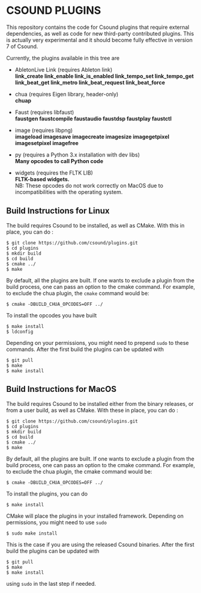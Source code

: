CSOUND PLUGINS
===

This repository contains the code for Csound plugins that require
external dependencies, as well as code for new third-party contributed
plugins. This is actually very experimental and it should become fully
effective in version 7 of Csound.

Currently, the plugins available in this tree are

- AbletonLive Link (requires Ableton link)  
 **link_create link_enable link_is_enabled link_tempo_set link_tempo_get link_beat_get link_metro link_beat_request link_beat_force**

- chua (requires Eigen library, header-only)  
 **chuap**

- Faust (requires libfaust)  
 **faustgen faustcompile faustaudio faustdsp faustplay faustctl**

- image (requires libpng)  
 **imageload imagesave imagecreate imagesize imagegetpixel imagesetpixel imagefree**

- py (requires a Python 3.x installation with dev libs)  
 **Many opcodes to call Python code**

- widgets (requires the FLTK LIB)  
**FLTK-based widgets.**  
NB: These opcodes do not work correctly on MacOS due
 to incompatibilities with the operating system.

Build Instructions for Linux
---

The build requires Csound to be installed, as well as CMake. With this
in place, you can do :

```
$ git clone https://github.com/csound/plugins.git
$ cd plugins
$ mkdir build
$ cd build
$ cmake ../
$ make
```

By default, all the plugins are built. If one wants to exclude a plugin from the build process, one can pass an option to the cmake command. For example, to exclude the chua plugin, the `cmake` command would be:

```
$ cmake -DBUILD_CHUA_OPCODES=OFF ../
```

To install the opcodes you have built

```
$ make install
$ ldconfig
```

Depending on your permissions, you might need to prepend `sudo` to
these commands. After the first build the plugins can be updated with

```
$ git pull
$ make
$ make install
```

Build Instructions for MacOS
---

The build requires Csound to be installed either from the binary
releases, or from a user build, as well as CMake. With these
in place, you can do :

```
$ git clone https://github.com/csound/plugins.git
$ cd plugins
$ mkdir build
$ cd build
$ cmake ../
$ make
```

By default, all the plugins are built. If one wants to exclude a
plugin from the build process, one can pass an option to the cmake
command. For example, to exclude the chua plugin, the cmake command
would be:

```
$ cmake -DBUILD_CHUA_OPCODES=OFF ../
```

To install the plugins, you can do

```
$ make install
```

CMake will place the plugins in your installed framework. Depending on
permissions, you might need to use `sudo`

```
$ sudo make install
```

This is the case if you are using the released Csound binaries.
After the first build the plugins can be updated with 

```
$ git pull
$ make
$ make install
```

using `sudo` in the last step if needed.
